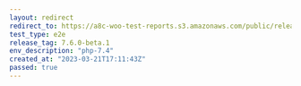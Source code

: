 ```yaml
---
layout: redirect
redirect_to: https://a8c-woo-test-reports.s3.amazonaws.com/public/release/7.6.0-beta.1/php-7.4/e2e/index.html
test_type: e2e
release_tag: 7.6.0-beta.1
env_description: "php-7.4"
created_at: "2023-03-21T17:11:43Z"
passed: true
---
```

